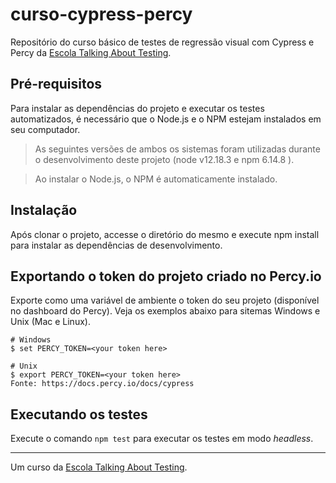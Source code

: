 # curso-cypress-percy

Repositório do curso básico de testes de regressão visual com Cypress e Percy da [Escola Talking About Testing](https://talkingabouttesting.coursify.me).


## Pré-requisitos

 Para instalar as dependências do projeto e executar os testes automatizados, é necessário que o Node.js e o NPM estejam instalados em seu computador.

 > As seguintes versões de ambos os sistemas foram utilizadas durante o desenvolvimento deste projeto (node v12.18.3 e npm 6.14.8 ).

> Ao instalar o Node.js, o NPM é automaticamente instalado.


## Instalação
Após clonar o projeto, accesse o diretório do mesmo e execute npm install para instalar as dependências de desenvolvimento.


## Exportando o token do projeto criado no Percy.io
Exporte como uma variável de ambiente o token do seu projeto (disponível no dashboard do Percy). Veja os exemplos abaixo para sitemas Windows e Unix (Mac e Linux).


```
# Windows
$ set PERCY_TOKEN=<your token here>

# Unix
$ export PERCY_TOKEN=<your token here>
Fonte: https://docs.percy.io/docs/cypress

```

## Executando os testes
Execute o comando `npm test` para executar os testes em modo _headless_.

___

Um curso da [Escola Talking About Testing](https://talkingabouttesting.coursify.me).
